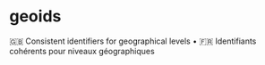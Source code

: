 # geoids
🇬🇧 Consistent identifiers for geographical levels • 🇫🇷 Identifiants cohérents pour niveaux géographiques
